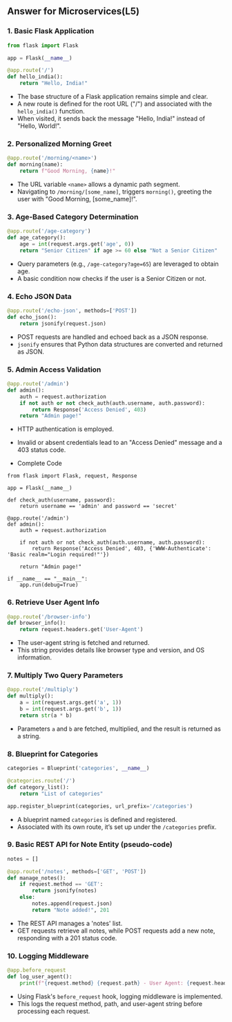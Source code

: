 ## Answer for Microservices(L5)

### 1. Basic Flask Application
```python
from flask import Flask

app = Flask(__name__)

@app.route('/')
def hello_india():
    return "Hello, India!"
```
* The base structure of a Flask application remains simple and clear.
* A new route is defined for the root URL ("/") and associated with the `hello_india()` function.
* When visited, it sends back the message "Hello, India!" instead of "Hello, World!".

### 2. Personalized Morning Greet
```python
@app.route('/morning/<name>')
def morning(name):
    return f"Good Morning, {name}!"
```
* The URL variable `<name>` allows a dynamic path segment.
* Navigating to `/morning/[some_name]`, triggers `morning()`, greeting the user with "Good Morning, [some_name]!".

### 3. Age-Based Category Determination
```python
@app.route('/age-category')
def age_category():
    age = int(request.args.get('age', 0))
    return "Senior Citizen" if age >= 60 else "Not a Senior Citizen"
```
* Query parameters (e.g., `/age-category?age=65`) are leveraged to obtain age.
* A basic condition now checks if the user is a Senior Citizen or not.

### 4. Echo JSON Data
```python
@app.route('/echo-json', methods=['POST'])
def echo_json():
    return jsonify(request.json)
```
* POST requests are handled and echoed back as a JSON response.
* `jsonify` ensures that Python data structures are converted and returned as JSON.

### 5. Admin Access Validation
```python
@app.route('/admin')
def admin():
    auth = request.authorization
    if not auth or not check_auth(auth.username, auth.password):
        return Response('Access Denied', 403)
    return "Admin page!"
```
* HTTP authentication is employed.
* Invalid or absent credentials lead to an "Access Denied" message and a 403 status code.

* Complete Code
```
from flask import Flask, request, Response

app = Flask(__name__)

def check_auth(username, password):
    return username == 'admin' and password == 'secret'

@app.route('/admin')
def admin():
    auth = request.authorization
    
    if not auth or not check_auth(auth.username, auth.password):
        return Response('Access Denied', 403, {'WWW-Authenticate': 'Basic realm="Login required!"'})
    
    return "Admin page!"

if __name__ == "__main__":
    app.run(debug=True)
```


### 6. Retrieve User Agent Info
```python
@app.route('/browser-info')
def browser_info():
    return request.headers.get('User-Agent')
```
* The user-agent string is fetched and returned.
* This string provides details like browser type and version, and OS information.

### 7. Multiply Two Query Parameters
```python
@app.route('/multiply')
def multiply():
    a = int(request.args.get('a', 1))
    b = int(request.args.get('b', 1))
    return str(a * b)
```
* Parameters `a` and `b` are fetched, multiplied, and the result is returned as a string.

### 8. Blueprint for Categories
```python
categories = Blueprint('categories', __name__)

@categories.route('/')
def category_list():
    return "List of categories"

app.register_blueprint(categories, url_prefix='/categories')
```
* A blueprint named `categories` is defined and registered.
* Associated with its own route, it’s set up under the `/categories` prefix.

### 9. Basic REST API for Note Entity (pseudo-code)
```python
notes = []

@app.route('/notes', methods=['GET', 'POST'])
def manage_notes():
    if request.method == 'GET':
        return jsonify(notes)
    else:
        notes.append(request.json)
        return "Note added!", 201
```
* The REST API manages a 'notes' list.
* GET requests retrieve all notes, while POST requests add a new note, responding with a 201 status code.

### 10. Logging Middleware
```python
@app.before_request
def log_user_agent():
    print(f"{request.method} {request.path} - User Agent: {request.headers.get('User-Agent')}")
```
* Using Flask's `before_request` hook, logging middleware is implemented.
* This logs the request method, path, and user-agent string before processing each request.

